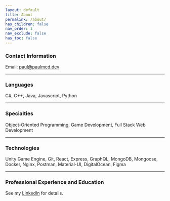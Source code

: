 ```yaml
---
layout: default
title: About
permalink: /about/
has_children: false
nav_order: 1
nav_exclude: false
has_toc: false
---
```


### Contact Information

Email: paul@paulmcd.dev

<hr/>

### Languages

C#, C++, Java, Javascript, Python

<hr/>

### Specialties

Object-Oriented Programming, Game Development, Full Stack Web Development

<hr/>

### Technologies

Unity Game Engine, Git, React, Express, GraphQL, MongoDB, Mongoose, Docker, Nginx, Postman, Material-UI, DigitalOcean, Figma

<hr/>

### Professional Experience and Education

See my [LinkedIn](https://www.linkedin.com/in/sirpaulmcd/) for details.
